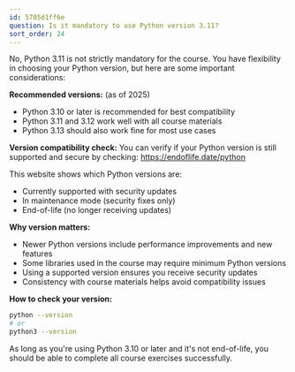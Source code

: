 ```yaml
---
id: 5705d1ff6e
question: Is it mandatory to use Python version 3.11?
sort_order: 24
---
```


No, Python 3.11 is not strictly mandatory for the course. You have flexibility in choosing your Python version, but here are some important considerations:

**Recommended versions:** (as of 2025)
- Python 3.10 or later is recommended for best compatibility
- Python 3.11 and 3.12 work well with all course materials
- Python 3.13 should also work fine for most use cases

**Version compatibility check:**
You can verify if your Python version is still supported and secure by checking:
https://endoflife.date/python

This website shows which Python versions are:
- Currently supported with security updates
- In maintenance mode (security fixes only)
- End-of-life (no longer receiving updates)

**Why version matters:**
- Newer Python versions include performance improvements and new features
- Some libraries used in the course may require minimum Python versions
- Using a supported version ensures you receive security updates
- Consistency with course materials helps avoid compatibility issues

**How to check your version:**
```bash
python --version
# or
python3 --version
```

As long as you're using Python 3.10 or later and it's not end-of-life, you should be able to complete all course exercises successfully.
